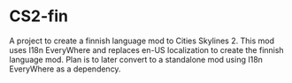 # CS2-fin
A project to create a finnish language mod to Cities Skylines 2.
This mod uses I18n EveryWhere and replaces en-US localization to create the finnish language mod.
Plan is to later convert to a standalone mod using I18n EveryWhere as a dependency.